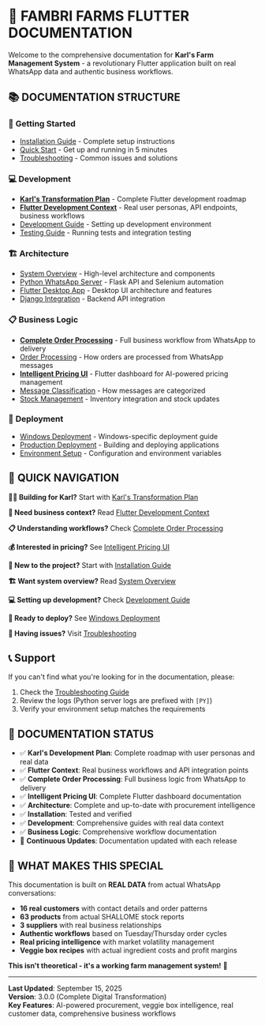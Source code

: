 # 🌱 **FAMBRI FARMS FLUTTER DOCUMENTATION**

Welcome to the comprehensive documentation for **Karl's Farm Management System** - a revolutionary Flutter application built on real WhatsApp data and authentic business workflows.

## 📚 **DOCUMENTATION STRUCTURE**

### 🚀 **Getting Started**
- [Installation Guide](getting-started/installation.md) - Complete setup instructions
- [Quick Start](getting-started/quick-start.md) - Get up and running in 5 minutes  
- [Troubleshooting](getting-started/troubleshooting.md) - Common issues and solutions

### 💻 **Development**
- **[Karl's Transformation Plan](development/karl-transformation-plan.md)** - Complete Flutter development roadmap
- **[Flutter Development Context](development/flutter-context.md)** - Real user personas, API endpoints, business workflows
- [Development Guide](development/development-guide.md) - Setting up development environment
- [Testing Guide](development/testing.md) - Running tests and integration testing

### 🏗️ **Architecture**
- [System Overview](architecture/system-overview.md) - High-level architecture and components
- [Python WhatsApp Server](architecture/python-server.md) - Flask API and Selenium automation
- [Flutter Desktop App](architecture/flutter-app.md) - Desktop UI architecture and features
- [Django Integration](architecture/django-integration.md) - Backend API integration

### 📋 **Business Logic**
- **[Complete Order Processing](business-logic/order-processing-complete.md)** - Full business workflow from WhatsApp to delivery
- [Order Processing](business-logic/order-processing.md) - How orders are processed from WhatsApp messages
- **[Intelligent Pricing UI](business-logic/intelligent-pricing-ui.md)** - Flutter dashboard for AI-powered pricing management
- [Message Classification](business-logic/message-classification.md) - How messages are categorized
- [Stock Management](business-logic/stock-management.md) - Inventory integration and stock updates

### 🚀 **Deployment**
- [Windows Deployment](deployment/windows-deployment.md) - Windows-specific deployment guide
- [Production Deployment](deployment/production-deployment.md) - Building and deploying applications
- [Environment Setup](deployment/environment-setup.md) - Configuration and environment variables

## 🎯 **QUICK NAVIGATION**

**👨‍🌾 Building for Karl?** Start with [Karl's Transformation Plan](development/karl-transformation-plan.md)

**🌾 Need business context?** Read [Flutter Development Context](development/flutter-context.md)

**📋 Understanding workflows?** Check [Complete Order Processing](business-logic/order-processing-complete.md)

**💰 Interested in pricing?** See [Intelligent Pricing UI](business-logic/intelligent-pricing-ui.md)

**🚀 New to the project?** Start with [Installation Guide](getting-started/installation.md)

**🏗️ Want system overview?** Read [System Overview](architecture/system-overview.md)

**💻 Setting up development?** Check [Development Guide](development/development-guide.md)

**🚀 Ready to deploy?** See [Windows Deployment](deployment/windows-deployment.md)

**🔧 Having issues?** Visit [Troubleshooting](getting-started/troubleshooting.md)

## 📞 Support

If you can't find what you're looking for in the documentation, please:
1. Check the [Troubleshooting Guide](getting-started/troubleshooting.md)
2. Review the logs (Python server logs are prefixed with `[PY]`)
3. Verify your environment setup matches the requirements

## 📝 **DOCUMENTATION STATUS**

- ✅ **Karl's Development Plan**: Complete roadmap with user personas and real data
- ✅ **Flutter Context**: Real business workflows and API integration points
- ✅ **Complete Order Processing**: Full business logic from WhatsApp to delivery
- ✅ **Intelligent Pricing UI**: Complete Flutter dashboard documentation
- ✅ **Architecture**: Complete and up-to-date with procurement intelligence
- ✅ **Installation**: Tested and verified
- ✅ **Development**: Comprehensive guides with real data context
- ✅ **Business Logic**: Comprehensive workflow documentation
- 🔄 **Continuous Updates**: Documentation updated with each release

## 🌟 **WHAT MAKES THIS SPECIAL**

This documentation is built on **REAL DATA** from actual WhatsApp conversations:
- **16 real customers** with contact details and order patterns
- **63 products** from actual SHALLOME stock reports  
- **3 suppliers** with real business relationships
- **Authentic workflows** based on Tuesday/Thursday order cycles
- **Real pricing intelligence** with market volatility management
- **Veggie box recipes** with actual ingredient costs and profit margins

**This isn't theoretical - it's a working farm management system!** 🌾

---

**Last Updated**: September 15, 2025  
**Version**: 3.0.0 (Complete Digital Transformation)  
**Key Features**: AI-powered procurement, veggie box intelligence, real customer data, comprehensive business workflows
